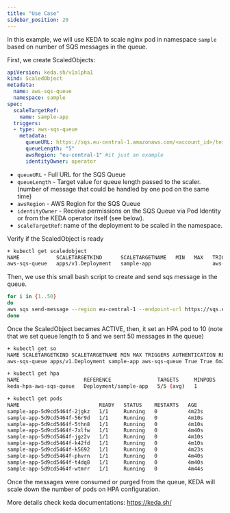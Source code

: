 ```yaml
---
title: "Use Case"
sidebar_position: 20
---
```


In this example, we will use KEDA to scale nginx pod in namespace `sample` based on number of SQS messages in the queue.

First, we create ScaledObjects:

```yaml
apiVersion: keda.sh/v1alpha1
kind: ScaledObject
metadata:
  name: aws-sqs-queue
  namespace: sample
spec:
  scaleTargetRef:
    name: sample-app
  triggers:
  - type: aws-sqs-queue
    metadata:
      queueURL: https://sqs.eu-central-1.amazonaws.com/<account_id>/test-queue-1
      queueLength: "5"
      awsRegion: "eu-central-1" #it just an example
      identityOwner: operator
```

* `queueURL` - Full URL for the SQS Queue
* `queueLength` - Target value for queue length passed to the scaler. (number of message that could be handled by one pod on the same time)
* `awsRegion` - AWS Region for the SQS Queue
* `identityOwner` - Receive permissions on the SQS Queue via Pod Identity or from the KEDA operator itself (see below).
* `scaleTargetRef`: name of the deployment to be scaled in the namespace.

Verify if the ScaledObject is ready

```bash
+ kubectl get scaledobject
NAME            SCALETARGETKIND      SCALETARGETNAME   MIN   MAX   TRIGGERS        AUTHENTICATION   READY   ACTIVE   AGE
aws-sqs-queue   apps/v1.Deployment   sample-app                    aws-sqs-queue                    True    False    41d
```

Then, we use this small bash script to create and send sqs message in the queue.

```bash
for i in {1..50}
do
aws sqs send-message --region eu-central-1 --endpoint-url https://sqs.eu-central-1.amazonaws.com/ --queue-url https://sqs.eu-central-1.amazonaws.com/<account_id>/test-queue-1 --message-body "Hello from Amazon SQS. message ${i}"
done
```

Once the ScaledObject becames  ACTIVE, then, it set an HPA pod to 10 (note that we set queue length to 5 and we sent 50 messages in the queue)

```bash
+ kubectl get so
NAME SCALETARGETKIND SCALETARGETNAME MIN MAX TRIGGERS AUTHENTICATION READY ACTIVE AGE
aws-sqs-queue apps/v1.Deployment sample-app aws-sqs-queue True True 6m23s

+ kubectl get hpa
NAME                     REFERENCE               TARGETS     MINPODS   MAXPODS   REPLICAS   AGE
keda-hpa-aws-sqs-queue   Deployment/sample-app   5/5 (avg)   1         100       10         8m44s

+ kubectl get pods
NAME                          READY   STATUS    RESTARTS   AGE
sample-app-5d9cd5464f-2jgkz   1/1     Running   0          4m23s
sample-app-5d9cd5464f-56r9d   1/1     Running   0          4m10s
sample-app-5d9cd5464f-5thn8   1/1     Running   0          4m10s
sample-app-5d9cd5464f-7xlfw   1/1     Running   0          4m40s
sample-app-5d9cd5464f-jgz2v   1/1     Running   0          4m10s
sample-app-5d9cd5464f-k42fd   1/1     Running   0          4m10s
sample-app-5d9cd5464f-k5692   1/1     Running   0          4m23s
sample-app-5d9cd5464f-phvrn   1/1     Running   0          4m40s
sample-app-5d9cd5464f-t4dq8   1/1     Running   0          4m40s
sample-app-5d9cd5464f-wtmrr   1/1     Running   0          4m44s
```

Once the messages were consumed or purged from the queue, KEDA will scale down the number of pods on HPA configuration.

More details check keda documentations: <https://keda.sh/>
